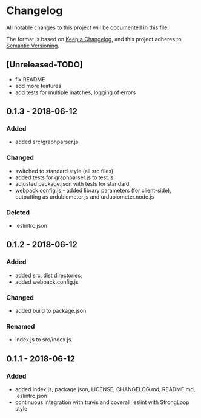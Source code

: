 # Changelog
All notable changes to this project will be documented in this file.

The format is based on [Keep a Changelog](http://keepachangelog.com/en/1.0.0/),
and this project adheres to [Semantic Versioning](http://semver.org/spec/v2.0.0.html).

## [Unreleased-TODO]
- fix README
- add more features
- add tests for multiple matches, logging of errors
## 0.1.3 - 2018-06-12
### Added
- added src/graphparser.js

### Changed
- switched to standard style (all src files)
- added tests for graphparser.js to test.js
- adjusted package.json with tests for standard
- webpack.config.js - added library parameters (for client-side), outputting
  as urdubiometer.js and urdubiometer.node.js

### Deleted
- .eslintrc.json

## 0.1.2 - 2018-06-12
### Added
- added src, dist directories;
- added webpack.config.js

### Changed
- added build to package.json

### Renamed
- index.js to src/index.js.

## 0.1.1 - 2018-06-12
### Added
- added index.js, package.json, LICENSE, CHANGELOG.md, README.md, .eslintrc.json
- continuous integration with travis and coverall, eslint with StrongLoop style
